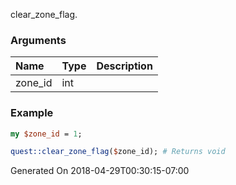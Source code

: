 clear_zone_flag.
### Arguments
**Name**|**Type**|**Description**
:---|:---|:---
zone_id|int|

### Example

```perl
my $zone_id = 1;

quest::clear_zone_flag($zone_id); # Returns void
```


Generated On 2018-04-29T00:30:15-07:00